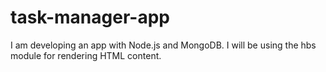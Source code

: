 # task-manager-app
I am developing an app with Node.js and MongoDB. I will be using the hbs module for rendering HTML content.
